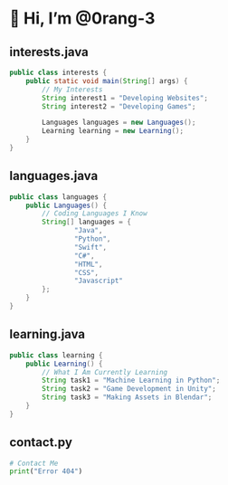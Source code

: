 # 👋 Hi, I’m @0rang-3
## interests.java
```java
public class interests {
    public static void main(String[] args) {
        // My Interests
        String interest1 = "Developing Websites";
        String interest2 = "Developing Games";

        Languages languages = new Languages();
        Learning learning = new Learning();
    }
}
```

## languages.java
```java
public class languages {
    public Languages() {
        // Coding Languages I Know
        String[] languages = {
                "Java",
                "Python",
                "Swift",
                "C#",
                "HTML",
                "CSS",
                "Javascript"
        };
    }
}
```
## learning.java
```java
public class learning {
    public Learning() {
        // What I Am Currently Learning
        String task1 = "Machine Learning in Python";
        String task2 = "Game Development in Unity";
        String task3 = "Making Assets in Blendar";
    }
}
```

## contact.py
```py
# Contact Me
print("Error 404")
```

<!---
0rang-3/0rang-3 is a ✨ special ✨ repository because its `README.md` (this file) appears on your GitHub profile.
You can click the Preview link to take a look at your changes.
--->
